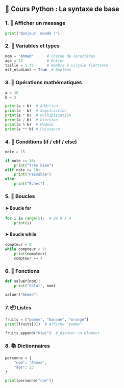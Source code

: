 ## 🐍 Cours Python : La syntaxe de base

### 1. 💬 Afficher un message

```python
print("Bonjour, monde !")
```

### 2. 🔢 Variables et types

```python
nom = "Ahmed"      # Chaîne de caractères
age = 23           # Entier
taille = 1.75      # Nombre à virgule flottante
est_etudiant = True  # Booléen
```

### 3. 🧮 Opérations mathématiques

```python
a = 10
b = 3

print(a + b)  # Addition
print(a - b)  # Soustraction
print(a * b)  # Multiplication
print(a / b)  # Division
print(a % b)  # Modulo
print(a ** b) # Puissance
```

### 4. 🔀 Conditions (if / elif / else)

```python
note = 15

if note >= 16:
    print("Très bien")
elif note >= 10:
    print("Passable")
else:
    print("Échec")
```

### 5. 🔁 Boucles

#### ➤ Boucle **for**

```python
for i in range(5):  # de 0 à 4
    print(i)
```

#### ➤ Boucle **while**

```python
compteur = 0
while compteur < 5:
    print(compteur)
    compteur += 1
```

### 6. 🧰 Fonctions

```python
def saluer(nom):
    print("Salut", nom)

saluer("Ahmed")
```

### 7. 📦 Listes

```python
fruits = ["pomme", "banane", "orange"]
print(fruits[0])  # Affiche "pomme"

fruits.append("kiwi")  # Ajouter un élément
```

### 8. 📚 Dictionnaires

```python
personne = {
    "nom": "Ahmed",
    "âge": 23
}

print(personne["nom"])
```
